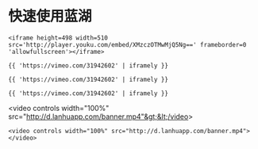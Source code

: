 # 快速使用蓝湖

```text
<iframe height=498 width=510 src='http://player.youku.com/embed/XMzczOTMwMjQ5Ng==' frameborder=0 'allowfullscreen'></iframe>
```

```text
{{ 'https://vimeo.com/31942602' | iframely }}
```

```text
{{ 'https://vimeo.com/31942602' | iframely }}
```

```text
{{ 'https://vimeo.com/31942602' | iframely }}
```

&lt;video controls width="100%" src="http://d.lanhuapp.com/banner.mp4"&gt;&lt;/video&gt;

```text
<video controls width="100%" src="http://d.lanhuapp.com/banner.mp4"></video>
```

